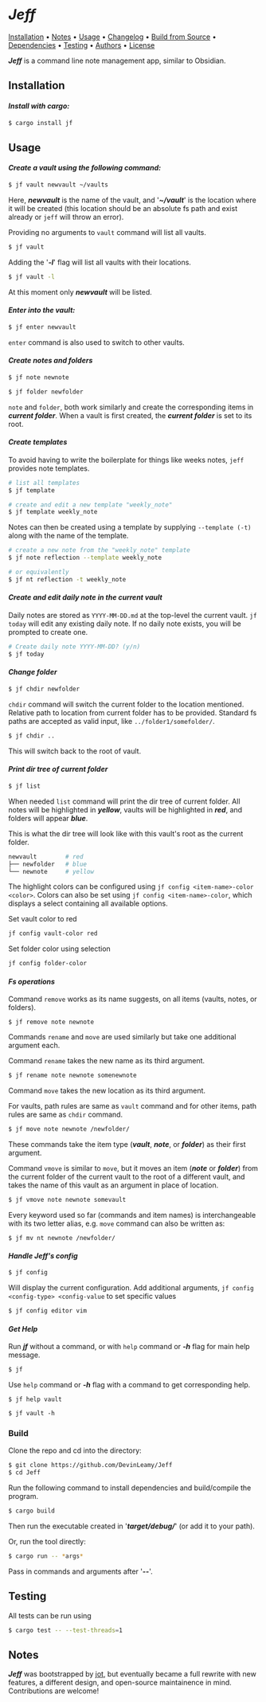 # *Jeff*

<p>
  <a href="#installation">Installation</a> •
  <a href="#notes">Notes</a> •
  <a href="#usage">Usage</a> •
  <a href="#changelog">Changelog</a> •
  <a href="#build-from-source">Build from Source</a> •
  <a href="#dependencies">Dependencies</a> •
  <a href="#testing">Testing</a> •
  <a href="#authors">Authors</a> •
  <a href="#license">License</a>
</p>

***Jeff*** is a command line note management app, similar to Obsidian.


## Installation

#### ***Install with cargo:***

```bash
$ cargo install jf
```

## Usage

#### ***Create a vault using the following command:***

```bash
$ jf vault newvault ~/vaults 
```

Here, ***newvault*** is the name of the vault, and '***~/vault***' is the location where it will be created (this location should be an absolute fs path and exist already or `jeff` will throw an error).

Providing no arguments to `vault` command will list all vaults.

```bash
$ jf vault
```

Adding the '***-l***' flag will list all vaults with their locations. 

```bash
$ jf vault -l
```

At this moment only ***newvault*** will be listed.

#### ***Enter into the vault:***

```bash
$ jf enter newvault
```

`enter` command is also used to switch to other vaults.


#### ***Create notes and folders***

```bash
$ jf note newnote
```

```bash
$ jf folder newfolder
```

`note` and `folder`, both work similarly and create the corresponding items in ***current folder***. When a vault is first created, the ***current folder*** is set to its root.

#### ***Create templates***

To avoid having to write the boilerplate for things like weeks notes, `jeff` provides note templates.

```bash
# list all templates
$ jf template
```

```bash
# create and edit a new template "weekly_note"
$ jf template weekly_note
```

Notes can then be created using a template by supplying `--template (-t)` along with the name of the template.
```bash
# create a new note from the "weekly_note" template
$ jf note reflection --template weekly_note

# or equivalently
$ jf nt reflection -t weekly_note
```

#### ***Create and edit daily note in the current vault***

Daily notes are stored as `YYYY-MM-DD.md` at the top-level the current vault. `jf today` will edit any existing daily note. If no daily note exists, 
you will be prompted to create one.

```bash
# Create daily note YYYY-MM-DD? (y/n)
$ jf today 
```


#### ***Change folder***

```bash
$ jf chdir newfolder
```

`chdir` command will switch the current folder to the location mentioned. 
<br>
Relative path to location from current folder has to be provided. Standard fs paths are accepted as valid input, like `../folder1/somefolder/`.

```bash
$ jf chdir ..
```

This will switch back to the root of vault.

#### ***Print dir tree of current folder***

```bash
$ jf list
```

When needed `list` command will print the dir tree of current folder.
All notes will be highlighted in ***yellow***,
vaults will be highlighted in ***red***, and folders will appear ***blue***.

This is what the dir tree will look like with this vault's root as the current folder.

```bash
newvault        # red 
├── newfolder   # blue 
└── newnote     # yellow 
```
The highlight colors can be configured using `jf config <item-name>-color <color>`. Colors can also be set using `jf config <item-name>-color`, which displays a select containing all available options.


Set vault color to red
```bash
jf config vault-color red
```
Set folder color using selection
```bash
jf config folder-color
```


#### ***Fs operations***

Command `remove`  works as its name suggests, on all items (vaults, notes, or folders).

```
$ jf remove note newnote 
```

Commands `rename` and `move` are used similarly but take one additional argument each.

Command `rename` takes the new name as its third argument.

```bash
$ jf rename note newnote somenewnote
```

Command `move` takes the new location as its third argument.

For vaults, path rules are same as `vault` command and for other items, path rules are same as `chdir` command.

```bash
$ jf move note newnote /newfolder/
```

These commands take the item type (***vault***, ***note***, or ***folder***) as their first argument.

Command `vmove` is similar to `move`, but it moves an item (***note*** or ***folder***) from the current folder of the current vault to the root of a different vault, and takes the name of this vault as an argument in place of location.

```bash
$ jf vmove note newnote somevault 
```

Every keyword used so far (commands and item names) is interchangeable with its two letter alias, e.g. `move` command can also be written as:

```
$ jf mv nt newnote /newfolder/
```

#### ***Handle Jeff's config***

```bash
$ jf config 
```
Will display the current configuration. Add additional arguments, `jf config <config-type> <config-value` to set specific values 

```bash
$ jf config editor vim 
```

#### ***Get Help***

Run ***jf*** without a command, or with `help` command or ***-h*** flag for main help message.   

```bash
$ jf
```

Use `help` command or ***-h*** flag with a command to get corresponding help.

```
$ jf help vault
```

```
$ jf vault -h
```

### Build

Clone the repo and cd into the directory: 

```bash
$ git clone https://github.com/DevinLeamy/Jeff
$ cd Jeff
```

Run the following command to install dependencies and build/compile the program. 

```bash
$ cargo build 
```

Then run the executable created in '***target/debug/***' (or add it to your path).

Or, run the tool directly:

```bash
$ cargo run -- *args*
```

Pass in commands and arguments after '***--***'.

## Testing

All tests can be run using 
```bash
$ cargo test -- --test-threads=1
```

## Notes
***Jeff*** was bootstrapped by [jot](https://crates.io/crates/jf), but eventually became a full rewrite with new features, a different design, and open-source maintainence in mind. Contributions are welcome!
